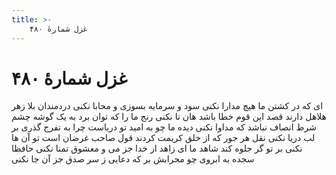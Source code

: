 ```yaml
---
title: >-
    غزل شمارهٔ ۴۸۰
---
```

# غزل شمارهٔ ۴۸۰

ای که در کشتن ما هیچ مدارا نکنی
سود و سرمایه بسوزی و محابا نکنی
دردمندان بلا زهر هلاهل دارند
قصد این قوم خطا باشد هان تا نکنی
رنج ما را که توان برد به یک گوشه چشم
شرط انصاف نباشد که مداوا نکنی
دیده ما چو به امید تو دریاست چرا
به تفرج گذری بر لب دریا نکنی
نقل هر جور که از خلق کریمت کردند
قول صاحب غرضان است تو آن ها نکنی
بر تو گر جلوه کند شاهد ما ای زاهد
از خدا جز می و معشوق تمنا نکنی
حافظا سجده به ابروی چو محرابش بر
که دعایی ز سر صدق جز آن جا نکنی
